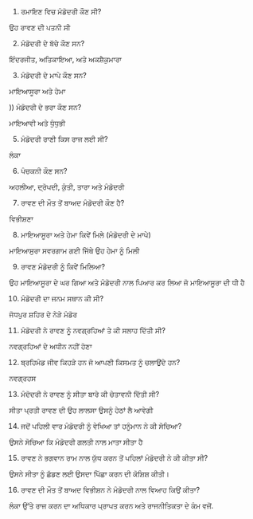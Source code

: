 1) ਰਮਾਇਣ ਵਿਚ ਮੰਡੋਦਰੀ ਕੌਣ ਸੀ?

ਉਹ ਰਾਵਣ ਦੀ ਪਤਨੀ ਸੀ

2) ਮੰਡੋਦਰੀ ਦੇ ਬੱਚੇ ਕੌਣ ਸਨ?

ਇੰਦਰਜੀਤ, ਅਤਿਕਾਇਆ, ਅਤੇ ਅਕਸ਼ੈਕੁਮਾਰਾ

3) ਮੰਡੋਦਰੀ ਦੇ ਮਾਪੇ ਕੌਣ ਸਨ?

ਮਾਇਆਸੂਰਾ ਅਤੇ ਹੇਮਾ

)) ਮੰਡੋਦਰੀ ਦੇ ਭਰਾ ਕੌਣ ਸਨ?

ਮਾਇਆਵੀ ਅਤੇ ਧੁੰਧੁਭੀ

5) ਮੰਡੋਦਰੀ ਰਾਣੀ ਕਿਸ ਰਾਜ ਲਈ ਸੀ?

ਲੰਕਾ

6) ਪੰਚਕਨੀ ਕੌਣ ਸਨ?

ਅਹਲੀਆ, ਦ੍ਰੋਪਦੀ, ਕੁੰਤੀ, ਤਾਰਾ ਅਤੇ ਮੰਡੋਦਰੀ

7) ਰਾਵਣ ਦੀ ਮੌਤ ਤੋਂ ਬਾਅਦ ਮੰਡੋਦਰੀ ਕੌਣ ਹੈ?

ਵਿਭੀਸ਼ਣਾ

8) ਮਾਇਆਸੂਰਾ ਅਤੇ ਹੇਮਾ ਕਿਵੇਂ ਮਿਲੇ (ਮੰਡੋਦਰੀ ਦੇ ਮਾਪੇ)

ਮਾਇਆਸੁਰਾ ਸਵਰਗਾਮ ਗਈ ਜਿੱਥੇ ਉਹ ਹੇਮਾ ਨੂੰ ਮਿਲੀ

9) ਰਾਵਣ ਮੰਡੋਦਰੀ ਨੂੰ ਕਿਵੇਂ ਮਿਲਿਆ?

ਉਹ ਮਾਇਆਸੂਰਾ ਦੇ ਘਰ ਗਿਆ ਅਤੇ ਮੰਡੋਦਰੀ ਨਾਲ ਪਿਆਰ ਕਰ ਲਿਆ ਜੋ ਮਾਇਆਸੂਰਾ ਦੀ ਧੀ ਹੈ

10) ਮੰਡੋਦਰੀ ਦਾ ਜਨਮ ਸਥਾਨ ਕੀ ਸੀ?

ਜੋਧਪੁਰ ਸ਼ਹਿਰ ਦੇ ਨੇੜੇ ਮੰਡੋਰ

11) ਮੰਡੋਦਰੀ ਨੇ ਰਾਵਣ ਨੂੰ ਨਵਗ੍ਰਹਿਆਂ ਤੇ ਕੀ ਸਲਾਹ ਦਿੱਤੀ ਸੀ?

ਨਵਗ੍ਰਹਿਆਂ ਦੇ ਅਧੀਨ ਨਹੀਂ ਹੋਣਾ

12) ਬ੍ਰਹਿਮੰਡ ਜੀਵ ਕਿਹੜੇ ਹਨ ਜੋ ਆਪਣੀ ਕਿਸਮਤ ਨੂੰ ਚਲਾਉਂਦੇ ਹਨ?

ਨਵਗ੍ਰਹਸ

13) ਮੰਦੋਦਰੀ ਨੇ ਰਾਵਣ ਨੂੰ ਸੀਤਾ ਬਾਰੇ ਕੀ ਚੇਤਾਵਨੀ ਦਿੱਤੀ ਸੀ?

ਸੀਤਾ ਪ੍ਰਤੀ ਰਾਵਣ ਦੀ ਉਹ ਲਾਲਸਾ ਉਸਨੂੰ ਹੇਠਾਂ ਲੈ ਆਵੇਗੀ

14) ਜਦੋਂ ਪਹਿਲੀ ਵਾਰ ਮੰਡੋਦਰੀ ਨੂੰ ਵੇਖਿਆ ਤਾਂ ਹਨੂੰਮਾਨ ਨੇ ਕੀ ਸੋਚਿਆ?

ਉਸਨੇ ਸੋਚਿਆ ਕਿ ਮੰਡੋਦਰੀ ਗਲਤੀ ਨਾਲ ਮਾਤਾ ਸੀਤਾ ਹੈ

15) ਰਾਵਣ ਨੇ ਭਗਵਾਨ ਰਾਮ ਨਾਲ ਯੁੱਧ ਕਰਨ ਤੋਂ ਪਹਿਲਾਂ ਮੰਡੋਦਰੀ ਨੇ ਕੀ ਕੀਤਾ ਸੀ?

ਉਸਨੇ ਸੀਤਾ ਨੂੰ ਛੱਡਣ ਲਈ ਉਸਦਾ ਪਿੱਛਾ ਕਰਨ ਦੀ ਕੋਸ਼ਿਸ਼ ਕੀਤੀ।

16) ਰਾਵਣ ਦੀ ਮੌਤ ਤੋਂ ਬਾਅਦ ਵਿਭੀਸ਼ਨ ਨੇ ਮੰਡੋਦਰੀ ਨਾਲ ਵਿਆਹ ਕਿਉਂ ਕੀਤਾ?

ਲੰਕਾ ਉੱਤੇ ਰਾਜ ਕਰਨ ਦਾ ਅਧਿਕਾਰ ਪ੍ਰਾਪਤ ਕਰਨ ਅਤੇ ਰਾਜਨੀਤਿਕਤਾ ਦੇ ਕੰਮ ਵਜੋਂ.

